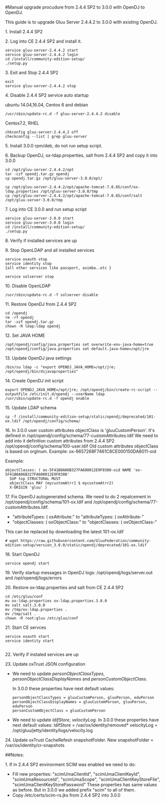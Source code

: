 #Manual upgrade procudure from 2.4.4 SP2 to 3.0.0 with OpenDJ to OpenDJ.

This guide is to upgrade Gluu Server 2.4.4.2 to 3.0.0 with existing OpenDJ. 

1\. Install 2.4.4 SP2

2\. Log into CE 2.4.4 SP2 and install it.

```
service gluu-server-2.4.4.2 start
service gluu-server-2.4.4.2 login
cd /install/community-edition-setup/
./setup.py
```

3\. Exit and Stop 2.4.4 SP2

```
exit
service gluu-server-2.4.4.2 stop
```

4\. Disable 2.4.4 SP2 service auto startup

ubuntu 14.04,16.04, Centos 6 and debian

```
/usr/sbin/update-rc.d -f gluu-server-2.4.4.2 disable
```

Centos7.2, RHEL

```
chkconfig gluu-server-2.4.4.2 off
checkconfig --list | grep gluu-server

```

5\. Install 3.0.0 rpm/deb, do not run setup script. 

6\. Backup OpenDJ, ox-ldap.properties, salt from 2.4.4 SP2 and copy it into 3.0.0

```
cd /opt/gluu-server-2.4.4.2/opt
tar -czf opendj.tar.gz opendj
cp opendj.tar.gz /opt/gluu-server-3.0.0/opt/

cp /opt/gluu-server-2.4.4.2/opt/apache-tomcat-7.0.65/conf/ox-ldap.properties /opt/gluu-server-3.0.0/tmp
cp /opt/gluu-server-2.4.4.2/opt/apache-tomcat-7.0.65/conf/salt /opt/gluu-server-3.0.0/tmp
```

7\. Log into CE 3.0.0 and run setup script

```
service gluu-server-3.0.0 start
service gluu-server-3.0.0 login
cd /install/community-edition-setup/
./setup.py
```

8\. Verify if installed services are up

9\. Stop OpenLDAP and all installed services

```
service oxauth stop
service identity stop
{all other services like passport, asimba..etc }

service solserver stop
```

10\. Disable OpenLDAP

```
/usr/sbin/update-rc.d -f solserver disable
```

11\. Restore OpenDJ from 2.4.4 SP2

```
cd /opendj
rm -rf opendj
tar -xzf opendj.tar.gz
chown -R ldap:ldap opendj
```

12\. Set JAVA HOME

```
/opt/opendj/config/java.properties set overwrite-env-java-home=true
/opt/opendj/config/java.properties set default.java-home=/opt/jre
```

13\. Update OpenDJ java settings

```
/bin/su ldap -c "export OPENDJ_JAVA_HOME=/opt/jre; /opt/opendj/bin/dsjavaproperties"
```

14\. Create OpenDJ init script

```
export OPENDJ_JAVA_HOME=/opt/jre; /opt/opendj/bin/create-rc-script --outputFile /etc/init.d/opendj --userName ldap
/usr/sbin/update-rc.d -f opendj enable
```

15\. Update LDAP schema

```
cp -f /install/community-edition-setup/static/opendj/deprecated/101-ox.ldif /opt/opendj/config/schema/
```

16\. In 3.0.0 user custom attributes objectClass is 'gluuCustomPerson'. 
It's defined in /opt/opendj/config/schema/77-customAttributes.ldif 
We need to add into it definition custom attributes from 2.4.4 SP2 
/opt/opendj/config/schema/100-user.ldif Old custom attributes objectClass is based on orgInum. 
Example: ox-6657268F7461C8CE000150DA8011-oid

Example:

```
objectClasses: ( ox-5F41B0A06B327FA600012E9F0380-oid NAME 'ox-5F41B0A06B327FA600012E9F0380'
  SUP top STRUCTURAL MUST
  objectClass MAY (mycustomAtrr1 $ mycustomAtrr2)
  X-ORIGIN 'gluu' )
```


17\. Fix OpenDJ autogenerated schema. We need to do 2 repalcement in /opt/opendj/config/schema/101-ox.ldif and /opt/opendj/config/schema/77-customAttributes.ldif.
 - "attributeTypes: ( oxAttribute:" to "attributeTypes: ( oxAttribute-"
 - "objectClasses: ( oxObjectClass:" to "objectClasses: ( oxObjectClass-"

This can be replaced by downloading the latest 101-ox.ldif

```
# wget https://raw.githubusercontent.com/GluuFederation/community-edition-setup/version_3.0.0/static/opendj/deprecated/101-ox.ldif
```

18\. Start OpenDJ


```
service opendj start
```

19\. Verify startup messages in OpenDJ logs: /opt/opendj/logs/server.out and /opt/opendj/logs/errors

20\. Restore ox-ldap.properties and salt from CE 2.4.4 SP2



```
cd /etc/gluu/conf
mv ox-ldap.properties ox-ldap.properties.3.0.0
mv salt salt.3.0.0
mv /tmp/ox-ldap.properties .
mv /tmp/salt .
chown -R root:gluu /etc/gluu/conf
```

21\. Start CE servces

```
service oxauth start
service identity start


```

22\. Verify if instaled services are up

23\. Update oxTrust JSON configuration
 - We need to update *personObjectClassTypes*, *personObjectClassDisplayNames* 
   and  *personCustomObjectClass*.


   In  3.0.0 these properties have next default values:
   ```
   personObjectClassTypes = gluuCustomPerson, gluuPerson, eduPerson
   personObjectClassDisplayNames = gluuCustomPerson, gluuPerson, eduPerson
   personCustomObjectClass = gluuCustomPerson
   ```
 - We need to update *ldifStore*, *velocityLog*.
   In  3.0.0 these properties have next default values:
   ldifStore = /var/ox/identity/removed*
   velocityLog = /opt/gluu/jetty/identity/logs/velocity.log

24\. Update oxTrust CacheRefesh snapshotFolder.
   New snapshotFolder = /var/ox/identity/cr-snapshots

##Notes:

1\. If in 2.4.4 SP2 environment SCIM was enabled we need to do:
 - Fill new properties: "scimUmaClientId", "scimUmaClientKeyId", "scimUmaResourceId", "scimUmaScope", "scimUmaClientKeyStoreFile", "scimUmaClientKeyStorePassword"
   These properties has same values as before. But in 3.0.0 we added prefix "scim" to all of them.
 - Copy /etc/certs/scim-rs.jks from 2.4.4 SP2 into 3.0.0